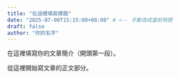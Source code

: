 ```yaml
---
title: "在這裡填寫標題"
date: "2025-07-08T15:15:00+08:00" # <-- 手動改成當前時間
draft: false
author: "你的名字"
---
```


在這裡填寫你的文章簡介（開頭第一段）。

<!--more-->

從這裡開始寫文章的正文部分。
